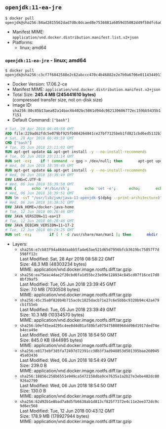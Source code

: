 ## `openjdk:11-ea-jre`

```console
$ docker pull openjdk@sha256:84ad2815562dad7d0c0dcaed8e7536881a6059d35082d49f50dfc6a05a66c1fd
```

-	Manifest MIME: `application/vnd.docker.distribution.manifest.list.v2+json`
-	Platforms:
	-	linux; amd64

### `openjdk:11-ea-jre` - linux; amd64

```console
$ docker pull openjdk@sha256:c3cf7f6842588e2c62abccc470c4b46882e2e7b9a6706e0114344913ba744ff2
```

-	Docker Version: 17.06.2-ce
-	Manifest MIME: `application/vnd.docker.distribution.manifest.v2+json`
-	Total Size: **245.4 MB (245441610 bytes)**  
	(compressed transfer size, not on-disk size)
-	Image ID: `sha256:80c85b13aea82a14bac6b402bc5861d94dc982130606772ec159bb5435b1f151`
-	Default Command: `["bash"]`

```dockerfile
# Sat, 28 Apr 2018 06:49:58 GMT
ADD file:229ad62fdc5e079bf925fb084264841ce27bf7125beb1fd821cbd6ed5132b37c in / 
# Sat, 28 Apr 2018 06:49:59 GMT
CMD ["bash"]
# Tue, 05 Jun 2018 23:11:03 GMT
RUN apt-get update && apt-get install -y --no-install-recommends 		ca-certificates 		curl 		netbase 		wget 	&& rm -rf /var/lib/apt/lists/*
# Tue, 05 Jun 2018 23:11:14 GMT
RUN set -ex; 	if ! command -v gpg > /dev/null; then 		apt-get update; 		apt-get install -y --no-install-recommends 			gnupg 			dirmngr 		; 		rm -rf /var/lib/apt/lists/*; 	fi
# Wed, 06 Jun 2018 18:39:49 GMT
RUN apt-get update && apt-get install -y --no-install-recommends 		bzip2 		unzip 		xz-utils 	&& rm -rf /var/lib/apt/lists/*
# Wed, 06 Jun 2018 18:39:49 GMT
ENV LANG=C.UTF-8
# Wed, 06 Jun 2018 18:39:50 GMT
RUN { 		echo '#!/bin/sh'; 		echo 'set -e'; 		echo; 		echo 'dirname "$(dirname "$(readlink -f "$(which javac || which java)")")"'; 	} > /usr/local/bin/docker-java-home 	&& chmod +x /usr/local/bin/docker-java-home
# Wed, 06 Jun 2018 18:39:51 GMT
RUN ln -svT "/usr/lib/jvm/java-11-openjdk-$(dpkg --print-architecture)" /docker-java-home
# Wed, 06 Jun 2018 18:39:51 GMT
ENV JAVA_HOME=/docker-java-home
# Tue, 12 Jun 2018 00:28:46 GMT
ENV JAVA_VERSION=11-ea+17
# Tue, 12 Jun 2018 00:28:46 GMT
ENV JAVA_DEBIAN_VERSION=11~17-2
# Tue, 12 Jun 2018 00:29:25 GMT
RUN set -ex; 		if [ ! -d /usr/share/man/man1 ]; then 		mkdir -p /usr/share/man/man1; 	fi; 		apt-get update; 	apt-get install -y --no-install-recommends 		openjdk-11-jre="$JAVA_DEBIAN_VERSION" 	; 	rm -rf /var/lib/apt/lists/*; 		[ "$(readlink -f "$JAVA_HOME")" = "$(docker-java-home)" ]; 		update-alternatives --get-selections | awk -v home="$(readlink -f "$JAVA_HOME")" 'index($3, home) == 1 { $2 = "manual"; print | "update-alternatives --set-selections" }'; 	update-alternatives --query java | grep -q 'Status: manual'
```

-	Layers:
	-	`sha256:e7cb83f94a464daabb5fa4e63ae521d65d7956bfcb3619bc75857f7d598ff12c`  
		Last Modified: Sat, 28 Apr 2018 08:58:22 GMT  
		Size: 48.3 MB (48303234 bytes)  
		MIME: application/vnd.docker.image.rootfs.diff.tar.gzip
	-	`sha256:ea75eac4dae2f20cbd6fa1d55bc23e09e128934c845cd07f16ce17d88bf39af5`  
		Last Modified: Tue, 05 Jun 2018 23:39:45 GMT  
		Size: 7.0 MB (7030508 bytes)  
		MIME: application/vnd.docker.image.rootfs.diff.tar.gzip
	-	`sha256:45c35a0f820b4b715ac0c1825dacb71e27c6e5bbbc9320b94c42a479cb1f55eb`  
		Last Modified: Tue, 05 Jun 2018 23:39:49 GMT  
		Size: 10.3 MB (10334570 bytes)  
		MIME: application/vnd.docker.image.rootfs.diff.tar.gzip
	-	`sha256:b9ef45ead295c4ee8d4d01af89bfa975475808968dd96d1917ded74eb4eca49e`  
		Last Modified: Wed, 06 Jun 2018 18:54:50 GMT  
		Size: 845.0 KB (844985 bytes)  
		MIME: application/vnd.docker.image.rootfs.diff.tar.gzip
	-	`sha256:e8173ebf385fa72497d72391cc38b3f3ad948853d501395bae26094545a03436`  
		Last Modified: Wed, 06 Jun 2018 18:54:49 GMT  
		Size: 239.0 B  
		MIME: application/vnd.docker.image.rootfs.diff.tar.gzip
	-	`sha256:18856c258b6551e949ca5472158dba9ce7635a1a2b27e3ebe402dc00926a2790`  
		Last Modified: Wed, 06 Jun 2018 18:54:50 GMT  
		Size: 130.0 B  
		MIME: application/vnd.docker.image.rootfs.diff.tar.gzip
	-	`sha256:62d92b1e8bad7a8d5fb6638ab1d813cf825f7372e4c11e2ee372dc9c9d6ec568`  
		Last Modified: Tue, 12 Jun 2018 00:43:12 GMT  
		Size: 178.9 MB (178927944 bytes)  
		MIME: application/vnd.docker.image.rootfs.diff.tar.gzip
